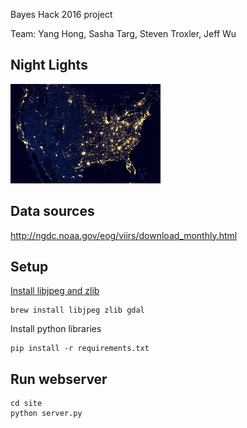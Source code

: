 Bayes Hack 2016 project

Team: Yang Hong, Sasha Targ, Steven Troxler, Jeff Wu

## Night Lights
![VIIRS Suomi NPP satellite US 2012](data/nightlights.jpg)

## Data sources

http://ngdc.noaa.gov/eog/viirs/download_monthly.html

## Setup

[Install libjpeg and zlib](http://stackoverflow.com/questions/34631806/fail-during-installation-of-pillow-python-module-in-linux)
```
brew install libjpeg zlib gdal
```

Install python libraries
```
pip install -r requirements.txt
```

## Run webserver

```
cd site
python server.py
```
